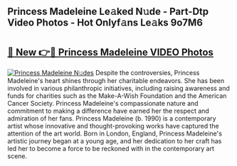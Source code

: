 ## Princess Madeleine Le𝚊ked N𝚞de - Part-Dtp Video Photos - Hot Onlyf𝚊ns Le𝚊ks 9o7M6

# <h2><a href="http://ab97101.deff.icu/?id=Princess+Madeleine">🔗 New 👉🔴 Princess Madeleine VIDEO Photos</a></h2>

[![Princess Madeleine N𝚞des](https://i.imgur.com/rIISA9y.gif)](http://ab97101.deff.icu/?id=Princess+Madeleine)
Despite the controversies, Princess Madeleine's heart shines through her charitable endeavors. She has been involved in various philanthropic initiatives, including raising awareness and funds for charities such as the Make-A-Wish Foundation and the American Cancer Society. Princess Madeleine's compassionate nature and commitment to making a difference have earned her the respect and admiration of her fans. Princess Madeleine (b. 1990) is a contemporary artist whose innovative and thought-provoking works have captured the attention of the art world. Born in London, England, Princess Madeleine's artistic journey began at a young age, and her dedication to her craft has led her to become a force to be reckoned with in the contemporary art scene.
